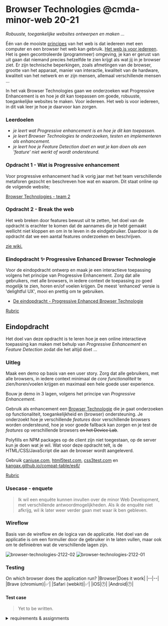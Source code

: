 # Browser Technologies @cmda-minor-web 20-21

_Robuuste, toegankelijke websites ontwerpen en maken …_

Één van de mooiste [principes](https://www.w3.org/DesignIssues/Principles.html) van het web is dat iedereen met een computer en een browser het web kan gebruik. [Het web is voor iedereen](https://www.youtube.com/watch?v=UMNFehJIi0E). Het is geen gecontroleerde (programmeer) omgeving, je kan er gerust van uit gaan dat niemand precies hetzelfde te zien krijgt als wat jij in je browser ziet. Er zijn technische beperkingen, zoals afmetingen van de browser, grootte van het apparaat, manier van interactie, kwaliteit van de hardware, kwaliteit van het netwerk en er zijn mensen, allemaal verschillende mensen ...

In het vak Browser Technologies gaan we onderzoeken wat Progressive Enhancement is en hoe je dit kan toepassen om goede, robuuste, toegankelijke websites te maken. Voor iedereen. Het web is voor iedereen, in dit vak leer je hoe je daarvoor kan zorgen.

### Leerdoelen

- _je leert wat Progressive enhancement is en hoe je dit kan toepassen._
- _je leert Browser Technologies te onderzoeken, testen en implementeren als enhancement._
- _je leert hoe je Feature Detection doet en wat je kan doen als een 'feature' niet werkt of wordt ondersteund._

### Opdracht 1 - Wat is Progressive enhancement

Voor progressive enhancement had ik vorig jaar met het team verschillende metaforen gezocht en beschreven hoe wat en waarom. Dit staat online op de volgende website;

[Browser Technologies - team 2](https://browser-technologies-team.vercel.app/)

### Opdracht 2 - Break the web

Het web breken door features bewust uit te zetten, het doel van de opdracht is erachter te komen dat de aannames die je hebt gemaakt wellicht niet kloppen en om in te leven in de eindgebruiker. Daardoor is de opdracht dat we een aantal features onderzoeken en beschrijven.

[zie wiki.](https://github.com/bommezijn/browser-technologies-2122/wiki/BreakTheWeb)

### Eindopdracht ✨ Progressive Enhanced Browser Technologie

Voor de eindopdracht ontwerp en maak je een interactieve toepassing volgens het principe van Progressive Enhancement. Zorg dat alle gebruikers, met alle browsers, in iedere context de toepassing zo goed mogelijk te zien, horen en/of voelen krijgen. De meest 'enhanced' versie is 'delightful UX', mooi en prettig om te gebruiken.

- [De eindopdracht - Progressive Enhanced Browser Technologie](assignments/eindopdracht.md)

[Rubric](https://icthva.sharepoint.com/:x:/s/FDMCI_EDU_CMD_Minor_Web_Design__Development/ET8k_fDG3VVPvqMkqx2uCusBR5-yeGaKo01meb9bDorLuQ?e=0hbmOk)

## Eindopdracht

Het doel van deze opdracht is te leren hoe je een online interactieve toepassing kan maken met behulp van _Progressive Enhancement_ en _Feature Detection_ zodat die het altijd doet ...

### Uitleg

Maak een demo op basis van een user story. Zorg dat alle gebruikers, met alle browsers, in iedere context minimaal de _core functionaliteit_ te zien/horen/voelen krijgen en maximaal een hele goede user experience.

Bouw je demo in 3 lagen, volgens het principe van _Progressive Enhancement_.

Gebruik als enhancement een [Browser Technologie](https://platform.html5.org) die je gaat onderzoeken op functionaliteit, toegankelijkheid en (browser) ondersteuning.
Je onderzoekt hoe je verschillende _features_ door verschillende browsers worden ondersteund, hoe je voor goede fallback kan zorgen en je test de _features_ op verschillende browsers <del>en het Device Lab</del>.

Polyfills en NPM packages op de client zijn niet toegestaan, op de server kun je doen wat je wil. Wat voor deze opdracht telt, is de HTML/CSS/JavaScript die aan de browser wordt aangeleverd.

Gebruik [caniuse.com](https://caniuse.com), [html5test.com](https://html5test.com), [css3test.com](http://css3test.com) en [kangax.github.io/compat-table/es6/](https://kangax.github.io/compat-table/es6/)

[Rubric](https://docs.google.com/spreadsheets/d/1MV3BWwwg_Zz1n-S_qOM4iSm4gA4M6g0xAxGacyaPuac/)

### Usecase - enquete

> Ik wil een enquête kunnen invullen over de minor Web Development, met verschillende antwoordmogelijkheden. Als ik de enquête niet afkrijg, wil ik later weer verder gaan met waar ik ben gebleven.

### Wireflow

Basis van de wireflow en de logica van de applicatie. Het doel van de applicatie is om een formulier door de gebruiker in te laten vullen, maar ook om te definieëren wat de verschillende lagen zijn.

![browser-technologies-2122-02](https://user-images.githubusercontent.com/13199349/162284429-11cca4b8-919a-4a44-a423-54bd22825349.jpeg)
![browser-technologies-2122-01](https://user-images.githubusercontent.com/13199349/162284437-cdb3c2aa-650d-4cfa-8fc3-bc46da02f071.jpeg)

### Testing

On which browser does the application run?
|Browser|Does it work|
|--|--|
|Brave (chromium)|✅|
|Safari (webkit)|✅|
|iOS|🕑|
|Android|🕑|

#### Test case

> Yet to be written.

<details>
<summary>requirements & assignments</summary>
#### Vereisten voor de Enquete

- Studentgegevens (naam + nummer) verplicht
- Per vak
  - naam
  - docent(en)
  - weken waarin je het vak deed
  - beoordeling op schaal 1-10 van
  - lesstof (hoe moeilijk is het)
  - uitleg (hoe duidelijk is het uitgelegd)
  - eigen inzicht (hoe goed snap je het)
- Validatie: alles moet zijn ingevuld voordat je verder mag met het formulier. Geef duidelijke foutmeldingen.
- Als ik de enquete niet afkrijg, wil ik later weer verder gaan met waar ik ben gebleven.

### opdrachten

- [x] wireflow en/of breakdown-schets met hoe de demo moet gaan werken en hoe hett eruit komt tet zien. Bepaal functional/reliable, usable en pleasurable laag.
- [x] Onderzoek functional / reliable laag naar semantische HTML elementen.
- [ ] Kijk voor de usable laag naar gebruiksvriendelijkheid en design patterns die je zou kunnen toepassen
- [ ] De meest 'enhanced' versie is super vet, gaaf, en prettig om te gebruiken... dit is de pleasurable laag.

> Voor de eindopdracht telt alleen de HTML CSS JS die aan de browser wordt geserveerd. De server / backend boeit niet.

## Criteria eindopdracht

- [ ] Student kan de _Core functionaliteit_ van een use case doorgronden
- [x] Student kan uitleggen wat _Progressive Enhancement_ en _Feature Detection_ is en hoe dit toe te passen in Web Development
- [ ] De demo is opgebouwd in 3 lagen, volgens het principe van _Progressive Enhancement_
- [x] De user experience van de demo is goed
  - Let op leesbaarheidsregels, contrast en kleuren
  - Let op gebruiksvriendelijkheid, zoals affordance en feedback op interactieve elementen
  - De meest 'enhanced' versie is super vet, gaaf en h-e-l-e-maal te leuk om te gebruiken

Er is een Readme toegevoegd met daarin:

- [ ] Een link naar de demo.
- [x] Een (wireflow) schets van de functionaliteit met een beschrijving van de core functionality. Geef ook aan wat de functional/reliable, usable en pleasurable laag.
- [ ] Een beschrijving van de feature(s)/Browser Technologies die in je demo zijn gebruikt en hoe je dit PE hebt toegepast
- [ ] Een lijst met vier browsers waarin je hebt getest:
  - voor de desktop 1 Chromium 1 niet-Chromium browser
  - voor mobiel 1 iOS + 1 Android OF een Samsung- en een niet-Samsung Android)
- [ ] een testverslag met
  - een beschrijving van de feature-lijst die zijn onderzocht
  - welke browsers de feature(s) wel/niet ondersteunen
  - welke functionaliteiten zoals JavaScript je aan en uit hebt gezet in de tests

</details>

<!-- Niet boeiende planning voor mij dan. -->
<!--
## Planning & programma

### Week 2

In week 2 beginnen we met de eindopdracht. We hebben in week 1 onderzocht wat PE is en welke feautures wel of niet goed worden ondersteund. Deze week gaan we leren hoe je een interactieve toepassing in 3 lagen kan ontwerpen en wat je kan doen als een browser een 'enhancement' niet kan tonen.

#### Woensdag 29 maart

Woensdag krijg je een briefing van de eindopdracht en een college over browsers, en alles (!) wat daarbij hoort. Daarna gaan we aan de slag: als je een interactieve toepassing ontwerpt die alle gebruikers, met alle browsers moeten kunnen zien, dan zul je moeten bedenken hoe je de toepassing in 3 lagen kan opbouwen, eerst bepaal je de core functionaliteit en de user-delight ... schetsen maar!

#### Donderdag 31 maart

Donderdag gaan we voorbeelden van PE en feature detection bespreken in een college over form validatie. Daarna aan de slag met je ontwerp, in clubjes gaan we je ontwerpideeën bespreken en bedenken hoe je dit in 3 lagen zou kunnen bouwen.

Lezen voor les 4 📖

- [Be progressive by Jeremy Keith](https://adactio.com/journal/7706)

#### Vrijdag 1 april

Vrijdag bespreken we in groepjes de vorderingen voor de eindopdracht. Zorg dat je vandaag weet welke browsers (en devices) jij gaat testen. -->
